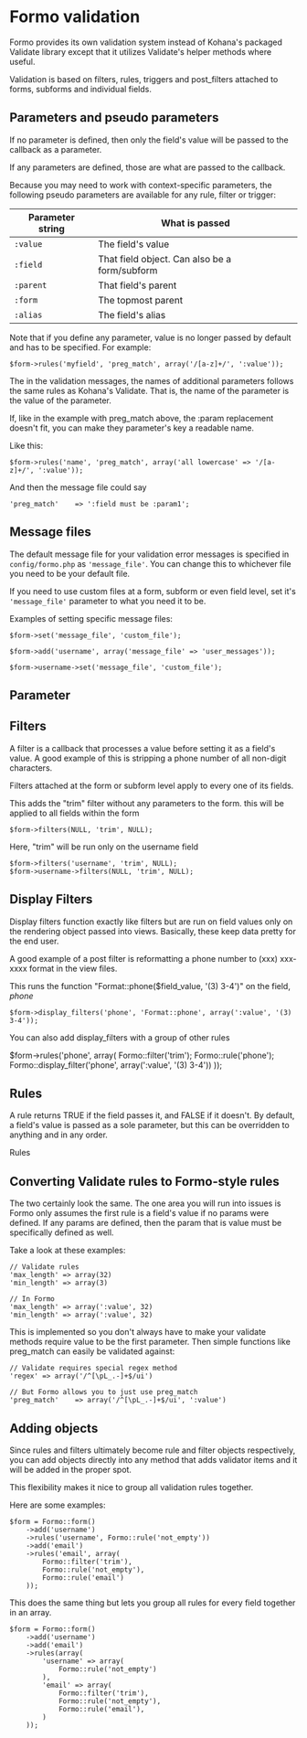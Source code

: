 # Formo validation

Formo provides its own validation system instead of Kohana's packaged Validate library except that it utilizes Validate's helper methods where useful.

Validation is based on filters, rules, triggers and post_filters attached to forms, subforms and individual fields.

## Parameters and pseudo parameters

If no parameter is defined, then only the field's value will be passed to the callback as a parameter.

If any parameters are defined, those are what are passed to the callback.

Because you may need to work with context-specific parameters, the following pseudo parameters are available for any rule, filter or trigger:

Parameter string	|	What is passed
--------------------|-----------------------
`:value`			|	The field's value
`:field`			|	That field object. Can also be a form/subform
`:parent`			|	That field's parent
`:form`				|	The topmost parent
`:alias`			|	The field's alias

Note that if you define any parameter, value is no longer passed by default and has to be specified. For example:

	$form->rules('myfield', 'preg_match', array('/[a-z]+/', ':value'));
	
The in the validation messages, the names of additional parameters follows the same rules as Kohana's Validate. That is, the name of the parameter is the value of the parameter.

If, like in the example with preg_match above, the :param replacement doesn't fit, you can make they parameter's key a readable name.

Like this:

	$form->rules('name', 'preg_match', array('all lowercase' => '/[a-z]+/', ':value'));
	
And then the message file could say

	'preg_match'	=> ':field must be :param1';
	
## Message files
The default message file for your validation error messages is specified in `config/formo.php` as `'message_file'`. You can change this to whichever file you need to be your default file.

If you need to use custom files at a form, subform or even field level, set it's `'message_file'` parameter to what you need it to be.

Examples of setting specific message files:

	$form->set('message_file', 'custom_file');
	
	$form->add('username', array('message_file' => 'user_messages'));
	
	$form->username->set('message_file', 'custom_file');
	
## Parameter

## Filters

A filter is a callback that processes a value before setting it as a field's value. A good example of this is stripping a phone number of all non-digit characters.

Filters attached at the form or subform level apply to every one of its fields.

This adds the "trim" filter without any parameters to the form. this will be applied to all fields within the form
	
	$form->filters(NULL, 'trim', NULL);

Here, "trim" will be run only on the username field

	$form->filters('username', 'trim', NULL);
	$form->username->filters(NULL, 'trim', NULL);

## Display Filters
Display filters function exactly like filters but are run on field values only on the rendering object passed into views. Basically, these keep data pretty for the end user.

A good example of a post filter is reformatting a phone number to (xxx) xxx-xxxx format in the view files.

This runs the function "Format::phone($field_value, '(3) 3-4')" on the field, _phone_

	$form->display_filters('phone', 'Format::phone', array(':value', '(3) 3-4'));
	
You can also add display_filters with a group of other rules

$form->rules('phone', array(
	Formo::filter('trim');
	Formo::rule('phone');
	Formo::display_filter('phone', array(':value', '(3) 3-4'))
));
	
## Rules

A rule returns TRUE if the field passes it, and FALSE if it doesn't. By default, a field's value is passed as a sole parameter, but this can be overridden to anything and in any order.

Rules 

## Converting Validate rules to Formo-style rules

The two certainly look the same. The one area you will run into issues is Formo only assumes the first rule is a field's value if no params were defined. If any params are defined, then the param that is value must be specifically defined as well.

Take a look at these examples:

	// Validate rules
	'max_length' => array(32)
	'min_length' => array(3)
	
	// In Formo
	'max_length' => array(':value', 32)
	'min_length' => array(':value', 32)
	
This is implemented so you don't always have to make your validate methods require value to be the first parameter. Then simple functions like preg_match can easily be validated against:

	// Validate requires special regex method
	'regex' => array('/^[\pL_.-]+$/ui')
	
	// But Formo allows you to just use preg_match
	'preg_match'	=> array('/^[\pL_.-]+$/ui', ':value')
	
## Adding objects

Since rules and filters ultimately become rule and filter objects respectively, you can add objects directly into any method that adds validator items and it will be added in the proper spot.

This flexibility makes it nice to group all validation rules together.

Here are some examples:

	$form = Formo::form()
		->add('username')
		->rules('username', Formo::rule('not_empty'))
		->add('email')
		->rules('email', array(
			Formo::filter('trim'),
			Formo::rule('not_empty'),
			Formo::rule('email')
		));
		
This does the same thing but lets you group all rules for every field together in an array.
		
	$form = Formo::form()
		->add('username')
		->add('email')
		->rules(array(
			'username' => array(
				Formo::rule('not_empty')
			),
			'email'	=> array(
				Formo::filter('trim'),
				Formo::rule('not_empty'),
				Formo::rule('email'),
			)
		));